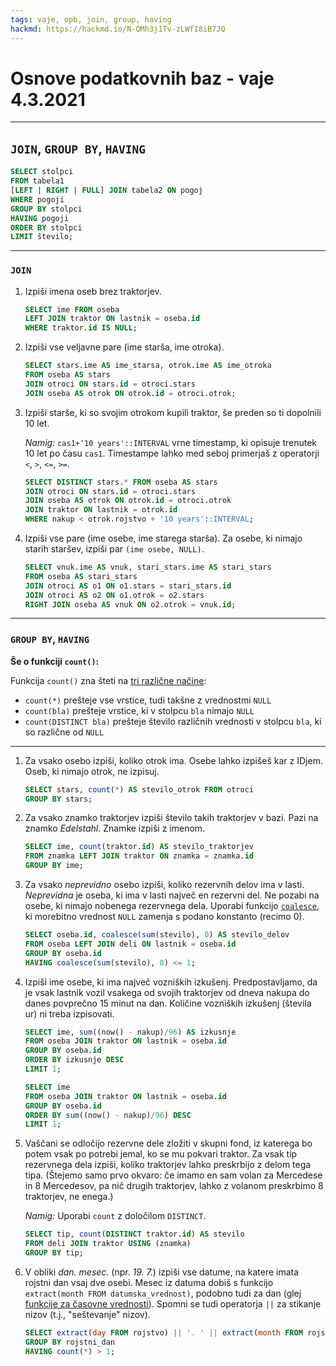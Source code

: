 ```yaml
---
tags: vaje, opb, join, group, having
hackmd: https://hackmd.io/N-QMh3j1Tv-zLWfI8iB7JQ
---
```

# Osnove podatkovnih baz - vaje 4.3.2021

---

## `JOIN`, `GROUP BY`, `HAVING`

```sql
SELECT stolpci
FROM tabela1
[LEFT | RIGHT | FULL] JOIN tabela2 ON pogoj
WHERE pogoji
GROUP BY stolpci
HAVING pogoji
ORDER BY stolpci
LIMIT število;
```

---

### `JOIN`

1. Izpiši imena oseb brez traktorjev.

   ```sql
   SELECT ime FROM oseba
   LEFT JOIN traktor ON lastnik = oseba.id
   WHERE traktor.id IS NULL;
   ```

2. Izpiši vse veljavne pare (ime starša, ime otroka).

   ```sql
   SELECT stars.ime AS ime_starsa, otrok.ime AS ime_otroka
   FROM oseba AS stars
   JOIN otroci ON stars.id = otroci.stars
   JOIN oseba AS otrok ON otrok.id = otroci.otrok;
   ```

3. Izpiši starše, ki so svojim otrokom kupili traktor, še preden so ti dopolnili 10 let.

   *Namig:* `cas1+'10 years'::INTERVAL` vrne timestamp, ki opisuje trenutek 10 let po času `cas1`. Timestampe lahko med seboj primerjaš z operatorji `<`, `>`, `<=`, `>=`.
   
   ```sql
   SELECT DISTINCT stars.* FROM oseba AS stars
   JOIN otroci ON stars.id = otroci.stars
   JOIN oseba AS otrok ON otrok.id = otroci.otrok
   JOIN traktor ON lastnik = otrok.id
   WHERE nakup < otrok.rojstvo + '10 years'::INTERVAL;
   ```

4. Izpiši vse pare (ime osebe, ime starega starša). Za osebe, ki nimajo starih staršev, izpiši par `(ime osebe, NULL)`.

   ```sql
   SELECT vnuk.ime AS vnuk, stari_stars.ime AS stari_stars
   FROM oseba AS stari_stars
   JOIN otroci AS o1 ON o1.stars = stari_stars.id
   JOIN otroci AS o2 ON o1.otrok = o2.stars
   RIGHT JOIN oseba AS vnuk ON o2.otrok = vnuk.id;
   ```

---

### `GROUP BY`, `HAVING`

**Še o funkciji `count()`:**

Funkcija `count()` zna šteti na [tri različne načine](http://www.postgresql.org/docs/current/static/sql-expressions.html#SYNTAX-AGGREGATES):

* `count(*)` prešteje vse vrstice, tudi takšne z vrednostmi `NULL`
* `count(bla)` prešteje vrstice, ki v stolpcu `bla` nimajo `NULL`
* `count(DISTINCT bla)` prešteje število različnih vrednosti v stolpcu `bla`, ki so različne od `NULL`

----

1. Za vsako osebo izpiši, koliko otrok ima. Osebe lahko izpišeš kar z IDjem. Oseb, ki nimajo otrok, ne izpisuj.

   ```sql
   SELECT stars, count(*) AS stevilo_otrok FROM otroci
   GROUP BY stars;
   ```

2. Za vsako znamko traktorjev izpiši število takih traktorjev v bazi. Pazi na znamko *Edelstahl*. Znamke izpiši z imenom.

   ```sql
   SELECT ime, count(traktor.id) AS stevilo_traktorjev
   FROM znamka LEFT JOIN traktor ON znamka = znamka.id
   GROUP BY ime;
   ```

3. Za vsako *neprevidno* osebo izpiši, koliko rezervnih delov ima v lasti. *Neprevidna* je oseba, ki ima v lasti največ en rezervni del. Ne pozabi na osebe, ki nimajo nobenega rezervnega dela. Uporabi funkcijo [`coalesce`](http://www.postgresql.org/docs/current/static/functions-conditional.html), ki morebitno vrednost `NULL` zamenja s podano konstanto (recimo 0).

   ```sql
   SELECT oseba.id, coalesce(sum(stevilo), 0) AS stevilo_delov
   FROM oseba LEFT JOIN deli ON lastnik = oseba.id
   GROUP BY oseba.id
   HAVING coalesce(sum(stevilo), 0) <= 1;
   ```

4. Izpiši ime osebe, ki ima največ vozniških izkušenj. Predpostavljamo, da je vsak lastnik vozil vsakega od svojih traktorjev od dneva nakupa do danes povprečno 15 minut na dan. Količine vozniških izkušenj (števila ur) ni treba izpisovati.

   ```sql
   SELECT ime, sum((now() - nakup)/96) AS izkusnje
   FROM oseba JOIN traktor ON lastnik = oseba.id
   GROUP BY oseba.id
   ORDER BY izkusnje DESC
   LIMIT 1;
   
   SELECT ime
   FROM oseba JOIN traktor ON lastnik = oseba.id
   GROUP BY oseba.id
   ORDER BY sum((now() - nakup)/96) DESC
   LIMIT 1;
   ```

5. Vaščani se odločijo rezervne dele zložiti v skupni fond, iz katerega bo potem vsak po potrebi jemal, ko se mu pokvari traktor. Za vsak tip rezervnega dela izpiši, koliko traktorjev lahko preskrbijo z delom tega tipa. (Štejemo samo prvo okvaro: če imamo en sam volan za Mercedese in 8 Mercedesov, pa nič drugih traktorjev, lahko z volanom preskrbimo 8 traktorjev, ne enega.)

   *Namig:* Uporabi `count` z določilom `DISTINCT`.

   ```sql
   SELECT tip, count(DISTINCT traktor.id) AS stevilo
   FROM deli JOIN traktor USING (znamka)
   GROUP BY tip;
   ```

6. V obliki *dan. mesec.* (npr. *19. 7.*) izpiši vse datume, na katere imata rojstni dan vsaj dve osebi. Mesec iz datuma dobiš s funkcijo `extract(month FROM datumska_vrednost)`, podobno tudi za dan (glej [funkcije za časovne vrednosti](http://www.postgresql.org/docs/current/static/functions-datetime.html#FUNCTIONS-DATETIME-EXTRACT)). Spomni se tudi operatorja `||` za stikanje nizov (t.j., "seštevanje" nizov).

   ```sql
   SELECT extract(day FROM rojstvo) || '. ' || extract(month FROM rojstvo) || '.' AS rojstni_dan FROM oseba
   GROUP BY rojstni_dan
   HAVING count(*) > 1;
   ```